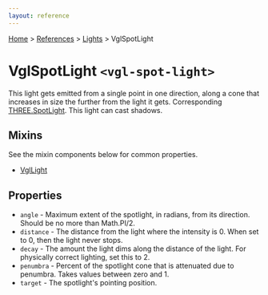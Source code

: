 ```yaml
---
layout: reference
---
```

[Home](..) &gt; [References](.) &gt; [Lights](.#lights) &gt; VglSpotLight
# VglSpotLight `<vgl-spot-light>`
This light gets emitted from a single point in one direction, along a cone that increases in size the further from the light it gets. Corresponding [THREE.SpotLight](https://threejs.org/docs/index.html#api/lights/SpotLight). This light can cast shadows.
## Mixins
See the mixin components below for common properties.
* [VglLight](vgl-light)

## Properties
* `angle` - Maximum extent of the spotlight, in radians, from its direction. Should be no more than Math.PI/2.
* `distance` - The distance from the light where the intensity is 0. When set to 0, then the light never stops.
* `decay` - The amount the light dims along the distance of the light. For physically correct lighting, set this to 2.
* `penumbra` - Percent of the spotlight cone that is attenuated due to penumbra. Takes values between zero and 1.
* `target` - The spotlight's pointing position.